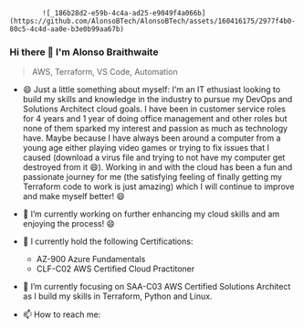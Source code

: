             ![_186b28d2-e59b-4c4a-ad25-e9049f4a066b](https://github.com/AlonsoBTech/AlonsoBTech/assets/160416175/2977f4b0-80c5-4c4d-aa0e-b3e0b99aa67b)

### Hi there 👋 I'm Alonso Braithwaite

> AWS, Terraform, VS Code, Automation

- 😄 Just a little something about myself:
   I'm an IT ethusiast looking to build my skills and knowledge in the industry to pursue my
   DevOps and Solutions Architect cloud goals. I have been in customer service roles for 4 years
   and 1 year of doing office management and other roles but none of them sparked my interest and
   passion as much as technology have. Maybe because I have always been around a computer from a
   young age either playing video games or trying to fix issues that I caused (download a virus
   file and trying to not have my computer get destroyed from it 😄). Working in and with the
   cloud has been a fun and passionate journey for me (the satisfying feeling of finally getting
   my Terraform code to work is just amazing) which I will continue to improve and make myself better! 😄

- 🔭 I’m currently working on further enhancing my cloud skills and am enjoying the process! 😄
- 🚀 I currently hold the following Certifications:
  - AZ-900 Azure Fundamentals
  - CLF-C02 AWS Certified Cloud Practitoner 
- 🌱 I’m currently focusing on SAA-C03 AWS Certified Solutions Architect as I build my skills in Terraform, Python and Linux. 
- 📫 How to reach me: 

<!--
**AlonsoBTech/AlonsoBTech** is a ✨ _special_ ✨ repository because its `README.md` (this file) appears on your GitHub profile.

Here are some ideas to get you started:

- 🔭 I’m currently working on ...
- 🌱 I’m currently learning ...
- 👯 I’m looking to collaborate on ...
- 🤔 I’m looking for help with ...
- 💬 Ask me about ...
- 📫 How to reach me: ...
- 😄 Pronouns: ...
- ⚡ Fun fact: ...
-->
